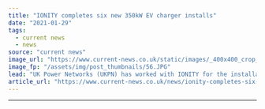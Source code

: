 ```yaml
---
title: "IONITY completes six new 350kW EV charger installs"
date: "2021-01-29"
tags: 
  - current news
  - news
source: "current news"
image_url: "https://www.current-news.co.uk/static/images/_400x400_crop_center-center/New-EV-charging-points-at-Cobham-Motorway-Services-image-IONITY.JPG"
image_fp: "/assets/img/post_thumbnails/56.JPG"
lead: "​UK Power Networks (UKPN) has worked with IONITY for the installation of six high-power chargers at Extra Motorway Services’ area on the M25."
article_url: "https://www.current-news.co.uk/news/ionity-completes-six-new-350kw-ev-charger-installs?utm_source=rss-feeds&utm_medium=rss&utm_campaign=rss"
---
```


---
